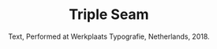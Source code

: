 ---
tags: project
layout: project
title: Triple Seam
subtitle: Text, Performed at Werkplaats Typografie, Netherlands, 2018.
file: "/assets/pdf/Oliver_Boulton_Triple_Seam.pdf"
featured-images:
    -   url: Oliver_Boulton_Triple_Seam.jpg
        width: 43
---